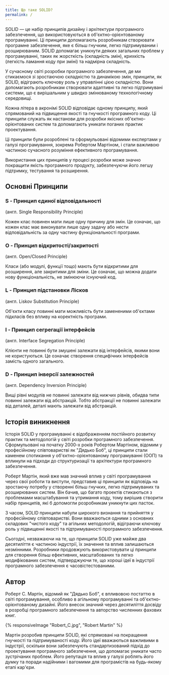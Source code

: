 ```yaml
---
title: Що таке SOLID?
permalink: /
---
```

SOLID — це набір принципів дизайну і архітектури програмного забезпечення, що використовуються в об'єктно-орієнтованому програмуванні. Ці принципи допомагають розробникам створювати програмне забезпечення, яке є більш гнучким, легко підтримуваним і розширюваним. SOLID допомагає уникнути деяких загальних проблем у програмуванні, таких як жорсткість (складність змін), крихкість (легкість ламання коду при зміні) та надмірна складність.

У сучасному світі розробки програмного забезпечення, де ми стикаємося зі зростаючою складністю та динамікою змін, принципи, як SOLID, відіграють ключову роль у управлінні цією складністю. Вони допомагають розробникам створювати адаптивні та легко підтримувані системи, що є вирішальним у швидко змінюваному технологічному середовищі.

Кожна літера в акронімі SOLID відповідає одному принципу, який спрямований на підвищення якості та гнучкості програмного коду. Ці принципи служать як настанови для розробки якісних об'єктно-орієнтованих систем та допомагають уникати поганих практик проектування.

Ці принципи були розроблені та сформульовані відомими експертами у галузі програмування, зокрема Робертом Мартіном, і стали важливою частиною сучасного розуміння ефективного програмування.

Використання цих принципів у процесі розробки може значно покращити якість програмного продукту, забезпечуючи його легшу підтримку, тестування та розширення.

## Основні Принципи

### S - Принцип єдиної відповідальності
(англ. Single Responsibility Principle)

Кожен клас повинен мати лише одну причину для змін. Це означає, що кожен клас має виконувати лише одну задачу або нести відповідальність за одну частину функціональності програми.

### O - Принцип відкритості/закритості
(англ. Open/Closed Principle)

Класи (або модулі, функції тощо) мають бути відкритими для розширення, але закритими для зміни. Це означає, що можна додати нову функціональність, не змінюючи існуючий код.

### L - Принцип підстановки Лісков
(англ. Liskov Substitution Principle)

Об'єкти класу повинні мати можливість бути замененими об'єктами підкласів без впливу на коректність програми.

### I - Принцип сегрегації інтерфейсів
(англ. Interface Segregation Principle)

Клієнти не повинні бути змушені залежати від інтерфейсів, якими вони не користуються. Це означає створення специфічних інтерфейсів замість одного загального.

### D - Принцип інверсії залежностей
(англ. Dependency Inversion Principle)

Вищі рівні модулів не повинні залежати від нижчих рівнів, обидва типи повинні залежати від абстракцій. Тобто абстракції не повинні залежати від деталей, деталі мають залежати від абстракцій.

## Історія виникнення
Історія SOLID у програмуванні є відображенням постійного розвитку практик та методологій у світі розробки програмного забезпечення. Сформульовані на початку 2000-х років Робертом Мартіном, відомим у професійному співтоваристві як "Дядько Боб", ці принципи стали каменем спотикання у об'єктно-орієнтованому програмуванні (ООП) та вплинули на підходи до структуризації та архітектури програмного забезпечення.

Роберт Мартін, який вже мав значний вплив у світі програмування через свої роботи та виступи, представив ці принципи як відповідь на зростаючу потребу у створенні більш гнучких, легко підтримуваних та розширюваних систем. Він бачив, що багато проектів стикаються з проблемами масштабування та утримання коду, тому вирішив створити набір принципів, які б допомогли розробникам уникнути цих пасток.

З часом, SOLID принципи набули широкого визнання та прийняття у професійному співтоваристві. Вони вважаються одними з основних складових "чистого коду" та агільних методологій, відіграючи ключову роль у підвищенні якості та підтримуваності програмного забезпечення.

Сьогодні, незважаючи на те, що принципи SOLID уже майже два десятиліття є частиною індустрії, їх значення та вплив залишаються незмінними. Розробники продовжують використовувати ці принципи для створення більш ефективних, масштабованих та легко модифікованих систем, підтверджуючи те, що хороші ідеї в індустрії програмного забезпечення є часовістестованими.

## Автор
Роберт С. Мартін, відомий як "Дядько Боб", є впливовою постаттю в світі програмування, особливо в агільному програмуванні та об'єктно-орієнтованому дизайні. Його внесок значний через десятиліття досвіду в розробці програмного забезпечення та авторство численних фахових книг.

{% responsiveImage "Robert_C.jpg", "Robert Martin" %}

Мартін розробив принципи SOLID, які спрямовані на покращення гнучкості та підтримуваності коду. Його ідеї вважаються важливими в індустрії, оскільки вони забезпечують стандартизований підхід до проектування програмного забезпечення, що допомагає уникати часто зустрічаних проблем. Його репутація та вплив у галузі роблять його думку та поради надійними і вагомими для програмістів на будь-якому етапі кар'єри.


